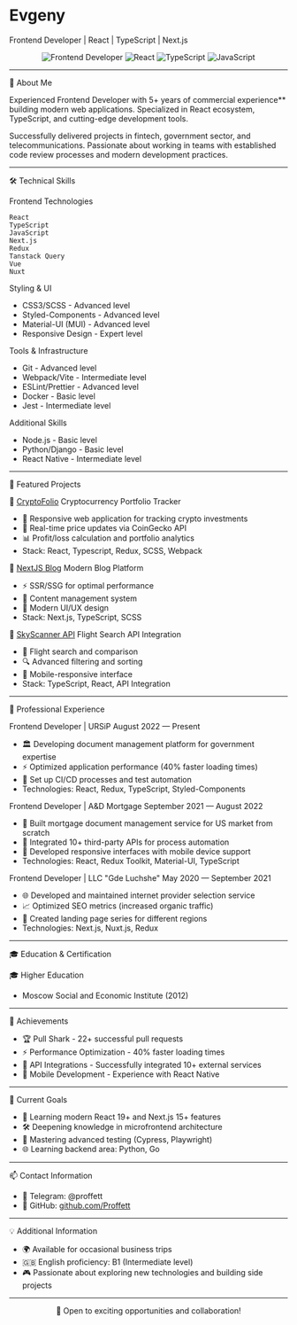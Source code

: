 # Evgeny
Frontend Developer | React | TypeScript | Next.js

<div align="center">

![Frontend Developer](https://img.shields.io/badge/Frontend-Developer-blue)
![React](https://img.shields.io/badge/React-Expert-61DAFB?logo=react)
![TypeScript](https://img.shields.io/badge/TypeScript-Advanced-3178C6?logo=typescript)
![JavaScript](https://img.shields.io/badge/JavaScript-Expert-F7DF1E?logo=javascript)

</div>

---

👋 About Me

Experienced Frontend Developer with 5+ years of commercial experience** building modern web applications. Specialized in React ecosystem, TypeScript, and cutting-edge development tools.

Successfully delivered projects in fintech, government sector, and telecommunications. Passionate about working in teams with established code review processes and modern development practices.

---
 🛠 Technical Skills

 Frontend Technologies
```
React     
TypeScript   
JavaScript  
Next.js     
Redux
Tanstack Query
Vue
Nuxt      
```

 Styling & UI
- CSS3/SCSS - Advanced level
- Styled-Components - Advanced level  
- Material-UI (MUI) - Advanced level
- Responsive Design - Expert level

 Tools & Infrastructure
- Git - Advanced level
- Webpack/Vite - Intermediate level
- ESLint/Prettier - Advanced level
- Docker - Basic level
- Jest - Intermediate level

 Additional Skills
- Node.js - Basic level
- Python/Django - Basic level
- React Native - Intermediate level

---

 🚀 Featured Projects

 🔗 [CryptoFolio](https://github.com/Proffett/cryptoFolio)
Cryptocurrency Portfolio Tracker
- 📱 Responsive web application for tracking crypto investments
- 🔄 Real-time price updates via CoinGecko API
- 📊 Profit/loss calculation and portfolio analytics
- Stack: React, Typescript, Redux, SCSS, Webpack

 🔗 [NextJS Blog](https://github.com/Proffett/nextJsBlog)
Modern Blog Platform
- ⚡ SSR/SSG for optimal performance
- 📝 Content management system
- 🎨 Modern UI/UX design
- Stack: Next.js, TypeScript, SCSS

 🔗 [SkyScanner API](https://github.com/Proffett/SkyScannerApi)
Flight Search API Integration
- 🛫 Flight search and comparison
- 🔍 Advanced filtering and sorting
- 📱 Mobile-responsive interface
- Stack: TypeScript, React, API Integration

---

 💼 Professional Experience

 Frontend Developer | URSiP
August 2022 — Present
- 🏛️ Developing document management platform for government expertise
- ⚡ Optimized application performance (40% faster loading times)
- 🔧 Set up CI/CD processes and test automation
- Technologies: React, Redux, TypeScript, Styled-Components

 Frontend Developer | A&D Mortgage
September 2021 — August 2022
- 🏦 Built mortgage document management service for US market from scratch
- 🔗 Integrated 10+ third-party APIs for process automation
- 📱 Developed responsive interfaces with mobile device support
- Technologies: React, Redux Toolkit, Material-UI, TypeScript

 Frontend Developer | LLC "Gde Luchshe"
May 2020 — September 2021
- 🌐 Developed and maintained internet provider selection service
- 📈 Optimized SEO metrics (increased organic traffic)
- 🎯 Created landing page series for different regions
- Technologies: Next.js, Nuxt.js, Redux

---

 🎓 Education & Certification

🎓 Higher Education
- Moscow Social and Economic Institute (2012)

---

 🌟 Achievements

- 🏆 Pull Shark - 22+ successful pull requests
- ⚡ Performance Optimization - 40% faster loading times
- 🔗 API Integrations - Successfully integrated 10+ external services
- 📱 Mobile Development - Experience with React Native

---

 🎯 Current Goals

- 🚀 Learning modern React 19+ and Next.js 15+ features
- 🛠️ Deepening knowledge in microfrontend architecture
- 🧪 Mastering advanced testing (Cypress, Playwright)
- 🌐 Learning backend area: Python, Go

---

 📫 Contact Information

- 💬 Telegram: @proffett
- 🔗 GitHub: [github.com/Proffett](https://github.com/Proffett)

---

 💡 Additional Information

- 🌍 Available for occasional business trips
- 🇬🇧 English proficiency: B1 (Intermediate level)
- 🎮 Passionate about exploring new technologies and building side projects

---

<div align="center">

💼 Open to exciting opportunities and collaboration!

</div>

